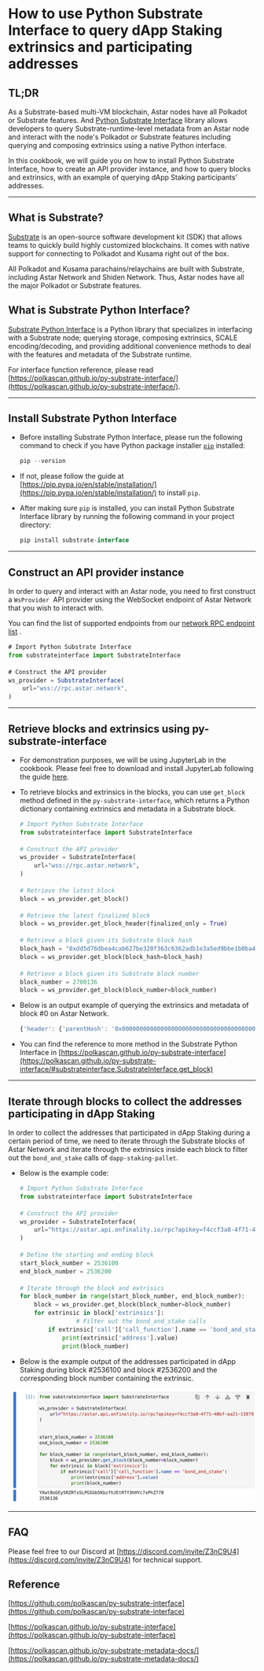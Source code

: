 # How to use Python Substrate Interface to query dApp Staking extrinsics and participating addresses

## TL;DR

As a Substrate-based multi-VM blockchain, Astar nodes have all Polkadot or Substrate features. And [Python Substrate Interface](https://github.com/polkascan/py-substrate-interface) library allows developers to query Substrate-runtime-level metadata from an Astar node and interact with the node's Polkadot or Substrate features including querying and composing extrinsics using a native Python interface.

In this cookbook, we will guide you on how to install Python Substrate Interface, how to create an API provider instance, and how to query blocks and extrinsics, with an example of querying dApp Staking participants’ addresses.

---

## What is Substrate?

[Substrate](https://substrate.io/) is an open-source software development kit (SDK) that allows teams to quickly build highly customized blockchains. It comes with native support for connecting to Polkadot and Kusama right out of the box.

All Polkadot and Kusama parachains/relaychains are built with Substrate, including Astar Network and Shiden Network. Thus, Astar nodes have all the major Polkadot or Substrate features.

## What is Substrate Python Interface?

[Substrate Python Interface](https://github.com/polkascan/py-substrate-interface) is a Python library that specializes in interfacing with a Substrate node; querying storage, composing extrinsics, SCALE encoding/decoding, and providing additional convenience methods to deal with the features and metadata of the Substrate runtime.

For interface function reference, please read [https://polkascan.github.io/py-substrate-interface/](https://polkascan.github.io/py-substrate-interface/).

---

## Install Substrate Python Interface

- Before installing Substrate Python Interface, please run the following command to check if you have Python package installer [`pip`](https://pypi.org/project/pip/) installed:
    
    ```jsx
    pip --version
    ```
    
- If not, please follow the guide at [https://pip.pypa.io/en/stable/installation/](https://pip.pypa.io/en/stable/installation/) to install `pip`.
- After making sure `pip` is installed, you can install Python Substrate Interface library by running the following command in your project directory:
    
    ```jsx
    pip install substrate-interface
    ```
    

---

## Construct an API provider instance

In order to query and interact with an Astar node, you need to first construct a `WsProvider`
 API provider using the WebSocket endpoint of Astar Network that you wish to interact with.

You can find the list of supported endpoints from our [network RPC endpoint list](https://docs.astar.network/docs/quickstart/endpoints/) .

```jsx
# Import Python Substrate Interface
from substrateinterface import SubstrateInterface

# Construct the API provider
ws_provider = SubstrateInterface(
    url="wss://rpc.astar.network",
)
```

---

## Retrieve blocks and extrinsics using py-substrate-interface

- For demonstration purposes, we will be using JupyterLab in the cookbook. Please feel free to download and install JupyterLab following the guide [here](https://docs.jupyter.org/en/latest/install.html).
- To retrieve blocks and extrinsics in the blocks, you can use `get_block` method defined in the `py-substrate-interface`, which returns a Python dictionary containing extrinsics and metadata in a Substrate block.
    
    ```python
    # Import Python Substrate Interface
    from substrateinterface import SubstrateInterface
    
    # Construct the API provider
    ws_provider = SubstrateInterface(
        url="wss://rpc.astar.network",
    )   
    
    # Retrieve the latest block
    block = ws_provider.get_block()
    
    # Retrieve the latest finalized block
    block = ws_provider.get_block_header(finalized_only = True)
    
    # Retrieve a block given its Substrate block hash
    block_hash = "0xdd5d76dbea4cab627be320f363c6362adb1e3a5ed9bbe1b0ba4a0ac0bb028399"
    block = ws_provider.get_block(block_hash=block_hash)
    
    # Retrieve a block given its Substrate block number
    block_number = 2700136
    block = ws_provider.get_block(block_number=block_number)
    ```
    
- Below is an output example of querying the extrinsics and metadata of block #0 on Astar Network.
    
    ```jsx
    {'header': {'parentHash': '0x0000000000000000000000000000000000000000000000000000000000000000', 'number': 0, 'stateRoot': '0xc9451593261d67c47e14c5cbefeeffff5b5a1707cf81800becfc79e6df354da9', 'extrinsicsRoot': '0x03170a2e7597b7b7e3d84c05391d139a62b157e78786d8c082f29dcf4c111314', 'digest': {'logs': []}, 'hash': '0x9eb76c5184c4ab8679d2d5d819fdf90b9c001403e9e17da2e14b6d8aec4029c6'}, 'extrinsics': []}
    ```
    
- You can find the reference to more method in the Substrate Python Interface in [https://polkascan.github.io/py-substrate-interface](https://polkascan.github.io/py-substrate-interface/#substrateinterface.SubstrateInterface.get_block)

---

## Iterate through blocks to collect the addresses participating in dApp Staking

In order to collect the addresses that participated in dApp Staking during a certain period of time, we need to iterate through the Substrate blocks of Astar Network and iterate through the extrinsics inside each block to filter out the `bond_and_stake` calls of `dapp-staking-pallet`.

- Below is the example code:
    
    ```python
    # Import Python Substrate Interface
    from substrateinterface import SubstrateInterface
    
    # Construct the API provider
    ws_provider = SubstrateInterface(
        url="https://astar.api.onfinality.io/rpc?apikey=f4ccf3a8-4f71-40bf-aa21-1387919a2144"
    )
    
    # Define the starting and ending block
    start_block_number = 2536100
    end_block_number = 2536200
    
    # Iterate through the block and extrisics
    for block_number in range(start_block_number, end_block_number):
        block = ws_provider.get_block(block_number=block_number)
        for extrinsic in block['extrinsics']:
    				# Filter out the bond_and_stake calls
            if extrinsic['call']['call_function'].name == 'bond_and_stake':
                print(extrinsic['address'].value)
                print(block_number)
    ```
    
- Below is the example output of the addresses participated in dApp Staking during block #2536100 and block #2536200 and the corresponding block number containing the extrinsic.

![Untitled](img/python0.png)

---

## FAQ

Please feel free to our Discord at [https://discord.com/invite/Z3nC9U4](https://discord.com/invite/Z3nC9U4) for technical support.

## Reference

[https://github.com/polkascan/py-substrate-interface](https://github.com/polkascan/py-substrate-interface)

[https://polkascan.github.io/py-substrate-interface](https://polkascan.github.io/py-substrate-interface)

[https://polkascan.github.io/py-substrate-metadata-docs/](https://polkascan.github.io/py-substrate-metadata-docs/)
